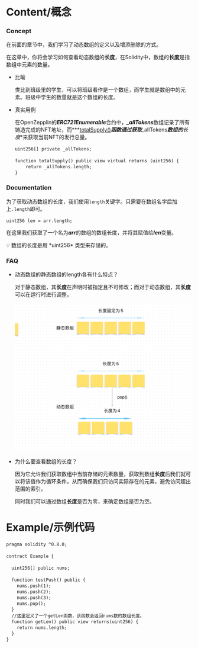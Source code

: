 # Content/概念

### Concept

在前面的章节中，我们学习了动态数组的定义以及增添删除的方式。

在这章中，你将会学习如何查看动态数组的**长度**，在Solidity中，数组的**长度**是指数组中元素的数量。

- 比喻
    
    类比到班级里的学生，可以将班级看作是一个数组，而学生就是数组中的元素。班级中学生的数量就是这个数组的长度。
    
- 真实用例
    
    在OpenZepplin的***ERC721Enumerable***合约中，***_allTokens***数组记录了所有铸造完成的NFT地址，而***[totalSupply()](https://github.com/OpenZeppelin/openzeppelin-contracts/blob/9ef69c03d13230aeff24d91cb54c9d24c4de7c8b/contracts/token/ERC721/extensions/ERC721Enumerable.sol#L57)***函数通过获取***_allTokens***数组的**长度**来获取当前NFT的发行总量。
    
    ```solidity
    uint256[] private _allTokens;
    
    function totalSupply() public view virtual returns (uint256) {
        return _allTokens.length;
    }
    ```
    

### Documentation

为了获取动态数组的长度，我们使用`length`关键字。只需要在数组名字后加上`.length`即可。

```solidity
uint256 len = arr.length;
```

在这里我们获取了一个名为***arr***的数组的数组长度，并将其赋值给***len***变量。

<aside>
💡 数组的长度是用 *uint256* 类型来存储的。

</aside>

### FAQ

- 动态数组的静态数组的length各有什么特点？
    
    对于静态数组，其**长度**在声明时被指定且不可修改；而对于动态数组，其**长度**可以在运行时进行调整。
    
    ![C885DE20-F281-4EEA-AFF2-309EADF29BD6.jpeg](./img/1-1.jpeg)
    
- 为什么要查看数组的长度？
    
    因为它允许我们获取数组中当前存储的元素数量，获取到数组**长度**后我们就可以将该值作为循环条件，从而确保我们只访问实际存在的元素，避免访问超出范围的索引。
    
    同时我们可以通过数组**长度**是否为零，来确定数组是否为空。

# Example/示例代码

```solidity
pragma solidity ^0.8.0;

contract Example {

  uint256[] public nums;

  function testPush() public {
    nums.push(1);
    nums.push(2);
    nums.push(3);
    nums.pop();
  }
  //这里定义了一个getLen函数，该函数会返回nums数的数组长度。
  function getLen() public view returns(uint256) {
    return nums.length;
  }
}
```